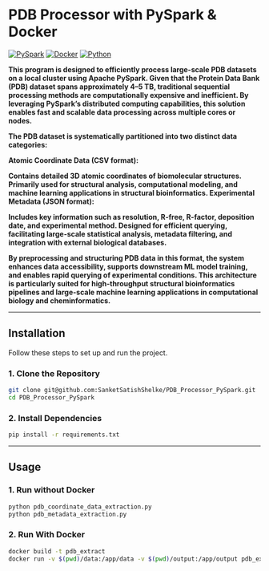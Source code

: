 # PDB Processor with PySpark & Docker   

[![PySpark](https://img.shields.io/badge/PySpark-3.3.0-orange)](https://spark.apache.org/docs/latest/api/python/getting_started/index.html)
[![Docker](https://img.shields.io/badge/Docker-✔️-blue)](https://www.docker.com/)
[![Python](https://img.shields.io/badge/Python-3.9%2B-brightgreen)](https://www.python.org/)

**This program is designed to efficiently process large-scale PDB datasets on a local cluster using Apache PySpark. Given that the Protein Data Bank (PDB) dataset spans approximately 4–5 TB, traditional sequential processing methods are computationally expensive and inefficient. By leveraging PySpark’s distributed computing capabilities, this solution enables fast and scalable data processing across multiple cores or nodes.**

**The PDB dataset is systematically partitioned into two distinct data categories:**

**Atomic Coordinate Data (CSV format):**

**Contains detailed 3D atomic coordinates of biomolecular structures.
Primarily used for structural analysis, computational modeling, and machine learning applications in structural bioinformatics.
Experimental Metadata (JSON format):**

**Includes key information such as resolution, R-free, R-factor, deposition date, and experimental method.
Designed for efficient querying, facilitating large-scale statistical analysis, metadata filtering, and integration with external biological databases.**

**By preprocessing and structuring PDB data in this format, the system enhances data accessibility, supports downstream ML model training, and enables rapid querying of experimental conditions. This architecture is particularly suited for high-throughput structural bioinformatics pipelines and large-scale machine learning applications in computational biology and cheminformatics.**

---

## Installation

Follow these steps to set up and run the project.

### **1. Clone the Repository**
```bash
git clone git@github.com:SanketSatishShelke/PDB_Processor_PySpark.git
cd PDB_Processor_PySpark
```

### **2. Install Dependencies**
```bash
pip install -r requirements.txt
```

---

## Usage

### 1. Run without Docker
```bash
python pdb_coordinate_data_extraction.py
python pdb_metadata_extraction.py
```

### 2. Run With Docker
```bash
docker build -t pdb_extract
docker run -v $(pwd)/data:/app/data -v $(pwd)/output:/app/output pdb_extract
```
